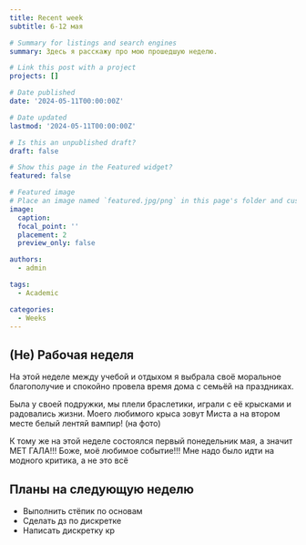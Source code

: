 ```yaml
---
title: Recent week
subtitle: 6-12 мая

# Summary for listings and search engines
summary: Здесь я расскажу про мою прошедшую неделю.

# Link this post with a project
projects: []

# Date published
date: '2024-05-11T00:00:00Z'

# Date updated
lastmod: '2024-05-11T00:00:00Z'

# Is this an unpublished draft?
draft: false

# Show this page in the Featured widget?
featured: false

# Featured image
# Place an image named `featured.jpg/png` in this page's folder and customize its options here.
image:
  caption: 
  focal_point: ''
  placement: 2
  preview_only: false

authors:
  - admin

tags:
  - Academic

categories:
  - Weeks
---
```



## (Не) Рабочая неделя

На этой неделе между учебой и отдыхом я выбрала своё моральное благополучие и спокойно провела время дома с семьёй на праздниках. 

Была у своей подружки, мы плели браслетики, играли с её крысками и радовались жизни. Моего любимого крыса зовут Миста а на втором месте белый лентяй вампир! (на фото)

К тому же на этой неделе  состоялся первый понедельник мая, а значит МЕТ ГАЛА!!! Боже, моё любимое событие!!! Мне надо было идти на модного критика, а не это всё

## Планы на следующую неделю

- Выполнить стёпик по основам
- Сделать дз по дискретке
- Написать дискретку кр
